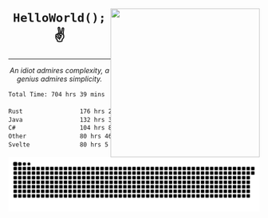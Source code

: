 <div text-align="center">
    <img src="https://i.imgur.com/h1q15Kt.gife" align="right" width="299" height="299">
    <h1 align="center"><code>HelloWorld();</code> ✌️</h1>
    <hr>
    <p align="center"><i>An idiot admires complexity, a genius admires simplicity.</i></p>
</div>

<!--START_SECTION:waka-->

```txt
Total Time: 704 hrs 39 mins

Rust                176 hrs 26 mins █████▓░░░░░░░░░░░░░░░░░░░   22.46 %
Java                132 hrs 3 mins  ████▒░░░░░░░░░░░░░░░░░░░░   16.81 %
C#                  104 hrs 8 mins  ███▒░░░░░░░░░░░░░░░░░░░░░   13.26 %
Other               80 hrs 46 mins  ██▓░░░░░░░░░░░░░░░░░░░░░░   10.28 %
Svelte              80 hrs 5 mins   ██▓░░░░░░░░░░░░░░░░░░░░░░   10.20 %
```

<!--END_SECTION:waka-->

<picture>
  <source media="(prefers-color-scheme: dark)" srcset="https://raw.githubusercontent.com/Somfic/Somfic/main/github-contribution-grid-snake-dark.svg">
  <source media="(prefers-color-scheme: light)" srcset="https://raw.githubusercontent.com/Somfic/Somfic/main/github-contribution-grid-snake.svg">
  <img alt="github contribution grid snake animation" src="https://raw.githubusercontent.com/Somfic/Somfic/main/github-contribution-grid-snake.svg">
</picture>
